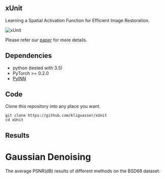 ## xUnit
Learning a Spatial Activation Function for Efficient Image Restoration.

![xUnit]({{site.baseurl}}/xunit_relu_scheme1.png)


Please refer our [paper](https://arxiv.org/abs/1711.06445) for more details.


## Dependencies
- python (tested with 3.5)
- PyTorch >= 0.2.0
- [PyINN](https://github.com/szagoruyko/pyinn)


## Code
Clone this repository into any place you want.
	
	git clone https://github.com/kligvasser/xUnit
	cd xUnit


## Results
# Gaussian Denoising

The average PSNR(dB) results of different methods on the BSD68 dataset:


